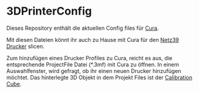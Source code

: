 # 3DPrinterConfig
Dieses Repository enthält die aktuellen Config files für [Cura](https://ultimaker.com/en/products/cura-software).

Mit diesen Dateien könnt ihr auch zu Hause mit Cura für den [Netz39 Drucker](https://www.netz39.de/wiki/internal:inventory:tools:3d_printer) slicen.

Zum hinzufügen eines Drucker Profiles zu Cura, reicht es aus, die entsprechende ProjectFile Datei (*.3mf) mit Cura zu öffnen. In einem Auswahlfenster, wird gefragt, ob ihr einen neuen Drucker hinzufügen möchtet. Das hinterlegte 3D Objekt in dem Projekt Files ist der [Calibration Cube](https://www.thingiverse.com/thing:1278865).